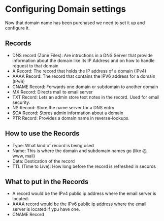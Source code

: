 # Configuring Domain settings
Now that domain name has been purchased we need to set it up and configure it.
## Records
  - DNS record (Zone Files): Are intructions in a DNS Server that provide information about the domain like its IP Address and on how to handle request to that domain
  - A Record: The record that holds the IP address of a domain (IPv4)
  - AAAA Record: The record that contains the IPV6 address for a domain (IPv6)
  - CNAME Record: Forwards one domain or subdomain to another domain
  - MX Record: Directs mail to email server
  - TXT Record: Lets an admin store text notes in the record. Used for email security.
  - NS Record: Store the name server for a DNS entry
  - SOA Record: Stores admin information about a domain
  - PTR Record: Provides a domain name in reverse-lookups.
## How to use the Records  
  - Type: What kind of record is being used 
  - Name: This is where the domain and subdomain names go (like @, www, mail)
  - Data: Destication of the record 
  - TTL (Time to Live): How long before the record is refreshed in secords
## What to put in the Records
  - A record would be the IPv4 public ip address where the email server is located.
  - AAAA record would be the IPv6 public ip address where the email server is located if ypu have one.
  - CNAME Record 
